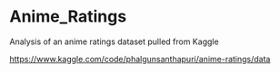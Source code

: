 # Anime_Ratings
Analysis of an anime ratings dataset pulled from Kaggle

https://www.kaggle.com/code/phalgunsanthapuri/anime-ratings/data
